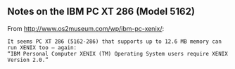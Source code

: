 Notes on the IBM PC XT 286 (Model 5162)
---

From http://www.os2museum.com/wp/ibm-pc-xenix/:

	It seems PC XT 286 (5162-286) that supports up to 12.6 MB memory can run XENIX too – again:
	“IBM Personal Computer XENIX (TM) Operating System users require XENIX Version 2.0.”
